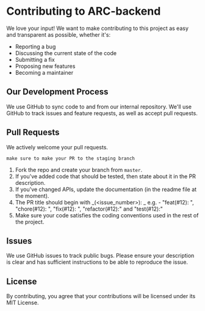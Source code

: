 # Contributing to ARC-backend
We love your input! We want to make contributing to this project as easy and transparent as possible, whether it's:

- Reporting a bug
- Discussing the current state of the code
- Submitting a fix
- Proposing new features
- Becoming a maintainer

## Our Development Process
We use GitHub to sync code to and from our internal repository. We'll use GitHub
to track issues and feature requests, as well as accept pull requests.

## Pull Requests
We actively welcome your pull requests.

```make sure to make your PR to the staging branch```

1. Fork the repo and create your branch from `master`.
2. If you've added code that should be tested, then state about it in the PR description.
3. If you've changed APIs, update the documentation (in the readme file at the moment).
4. The PR title should begin with _<action>(<issue_number>): _ e.g. - "feat(#12): ", "chore(#12): ", "fix(#12): ", "refactor(#12):" and "test(#12):"
5. Make sure your code satisfies the coding conventions used in the rest of the project.

## Issues
We use GitHub issues to track public bugs. Please ensure your description is
clear and has sufficient instructions to be able to reproduce the issue.

## License
By contributing, you agree that your contributions will be licensed under its MIT License.